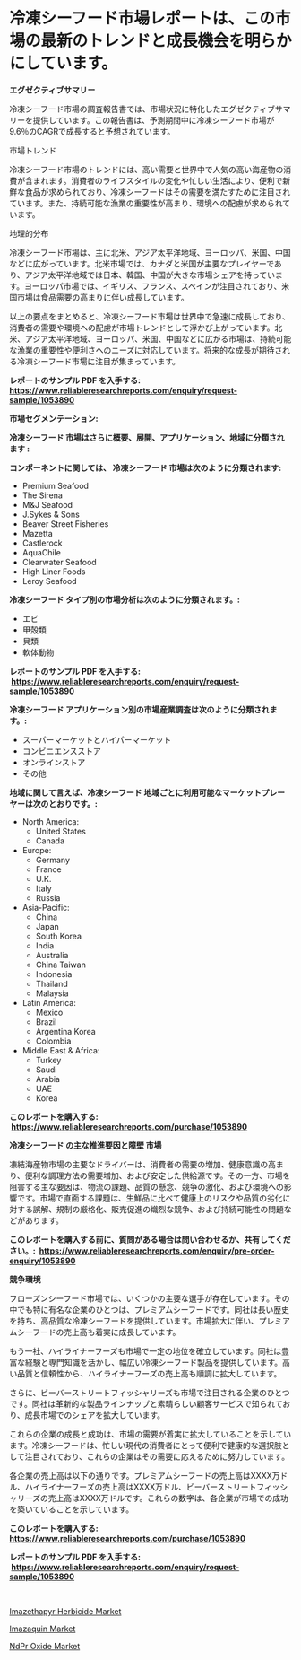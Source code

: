 <p><h1>冷凍シーフード市場レポートは、この市場の最新のトレンドと成長機会を明らかにしています。</h1></p><p><strong>エグゼクティブサマリー</strong></p>
<p><p>冷凍シーフード市場の調査報告書では、市場状況に特化したエグゼクティブサマリーを提供しています。この報告書は、予測期間中に冷凍シーフード市場が9.6％のCAGRで成長すると予想されています。</p><p>市場トレンド</p><p>冷凍シーフード市場のトレンドには、高い需要と世界中で人気の高い海産物の消費が含まれます。消費者のライフスタイルの変化や忙しい生活により、便利で新鮮な食品が求められており、冷凍シーフードはその需要を満たすために注目されています。また、持続可能な漁業の重要性が高まり、環境への配慮が求められています。</p><p>地理的分布</p><p>冷凍シーフード市場は、主に北米、アジア太平洋地域、ヨーロッパ、米国、中国などに広がっています。北米市場では、カナダと米国が主要なプレイヤーであり、アジア太平洋地域では日本、韓国、中国が大きな市場シェアを持っています。ヨーロッパ市場では、イギリス、フランス、スペインが注目されており、米国市場は食品需要の高まりに伴い成長しています。</p><p>以上の要点をまとめると、冷凍シーフード市場は世界中で急速に成長しており、消費者の需要や環境への配慮が市場トレンドとして浮かび上がっています。北米、アジア太平洋地域、ヨーロッパ、米国、中国などに広がる市場は、持続可能な漁業の重要性や便利さへのニーズに対応しています。将来的な成長が期待される冷凍シーフード市場に注目が集まっています。</p></p>
<p><strong>レポートのサンプル PDF を入手する: <a href="https://www.reliableresearchreports.com/enquiry/request-sample/1053890">https://www.reliableresearchreports.com/enquiry/request-sample/1053890</a></strong></p>
<p><strong>市場セグメンテーション:</strong></p>
<p><strong> 冷凍シーフード 市場はさらに概要、展開、アプリケーション、地域に分類されます :</strong></p>
<p><strong>コンポーネントに関しては、 冷凍シーフード 市場は次のように分類されます: &nbsp;</strong></p>
<p><ul><li>Premium Seafood</li><li>The Sirena</li><li>M&J Seafood</li><li>J.Sykes & Sons</li><li>Beaver Street Fisheries</li><li>Mazetta</li><li>Castlerock</li><li>AquaChile</li><li>Clearwater Seafood</li><li>High Liner Foods</li><li>Leroy Seafood</li></ul></p>
<p><strong> 冷凍シーフード タイプ別の市場分析は次のように分類されます。:</strong></p>
<p><ul><li>エビ</li><li>甲殻類</li><li>貝類</li><li>軟体動物</li></ul></p>
<p><strong>レポートのサンプル PDF を入手する: &nbsp;<a href="https://www.reliableresearchreports.com/enquiry/request-sample/1053890">https://www.reliableresearchreports.com/enquiry/request-sample/1053890</a></strong></p>
<p><strong> 冷凍シーフード アプリケーション別の市場産業調査は次のように分類されます。:</strong></p>
<p><ul><li>スーパーマーケットとハイパーマーケット</li><li>コンビニエンスストア</li><li>オンラインストア</li><li>その他</li></ul></p>
<p><strong>地域に関して言えば、冷凍シーフード 地域ごとに利用可能なマーケットプレーヤーは次のとおりです。:</strong></p>
<p><ul>
    <li>
        North America:
        <ul>
            <li>United States</li>
            <li>Canada</li>
        </ul>
    </li>
    <li>
        Europe:
        <ul>
            <li>Germany</li>
            <li>France</li>
            <li>U.K.</li>
            <li>Italy</li>
            <li>Russia</li>
        </ul>
    </li>
    <li>
        Asia-Pacific:
        <ul>
            <li>China</li>
            <li>Japan</li>
            <li>South Korea</li>
            <li>India</li>
            <li>Australia</li>
            <li>China Taiwan</li>
            <li>Indonesia</li>
            <li>Thailand</li>
            <li>Malaysia</li>
        </ul>
    </li>
    <li>
        Latin America:
        <ul>
            <li>Mexico</li>
            <li>Brazil</li>
            <li>Argentina Korea</li>
            <li>Colombia</li>
        </ul>
    </li>
    <li>
        Middle East & Africa:
        <ul>
            <li>Turkey</li>
            <li>Saudi</li>
            <li>Arabia</li>
            <li>UAE</li>
            <li>Korea</li>
        </ul>
    </li>
    </ul></p>
<p><strong>このレポートを購入する: &nbsp;<a href="https://www.reliableresearchreports.com/purchase/1053890">https://www.reliableresearchreports.com/purchase/1053890</a></strong></p>
<p><strong>冷凍シーフード の主な推進要因と障壁 市場</strong></p>
<p><p>凍結海産物市場の主要なドライバーは、消費者の需要の増加、健康意識の高まり、便利な調理方法の需要増加、および安定した供給源です。その一方、市場を阻害する主な要因は、物流の課題、品質の懸念、競争の激化、および環境への影響です。市場で直面する課題は、生鮮品に比べて健康上のリスクや品質の劣化に対する誤解、規制の厳格化、販売促進の熾烈な競争、および持続可能性の問題などがあります。</p></p>
<p><strong>このレポートを購入する前に、質問がある場合は問い合わせるか、共有してください。:&nbsp; <a href="https://www.reliableresearchreports.com/enquiry/pre-order-enquiry/1053890">https://www.reliableresearchreports.com/enquiry/pre-order-enquiry/1053890</a></strong></p>
<p><strong>競争環境</strong></p>
<p><p>フローズンシーフード市場では、いくつかの主要な選手が存在しています。その中でも特に有名な企業のひとつは、プレミアムシーフードです。同社は長い歴史を持ち、高品質な冷凍シーフードを提供しています。市場拡大に伴い、プレミアムシーフードの売上高も着実に成長しています。</p><p>もう一社、ハイライナーフーズも市場で一定の地位を確立しています。同社は豊富な経験と専門知識を活かし、幅広い冷凍シーフード製品を提供しています。高い品質と信頼性から、ハイライナーフーズの売上高も順調に拡大しています。</p><p>さらに、ビーバーストリートフィッシャリーズも市場で注目される企業のひとつです。同社は革新的な製品ラインナップと素晴らしい顧客サービスで知られており、成長市場でのシェアを拡大しています。</p><p>これらの企業の成長と成功は、市場の需要が着実に拡大していることを示しています。冷凍シーフードは、忙しい現代の消費者にとって便利で健康的な選択肢として注目されており、これらの企業はその需要に応えるために努力しています。</p><p>各企業の売上高は以下の通りです。プレミアムシーフードの売上高はXXXX万ドル、ハイライナーフーズの売上高はXXXX万ドル、ビーバーストリートフィッシャリーズの売上高はXXXX万ドルです。これらの数字は、各企業が市場での成功を築いていることを示しています。</p></p>
<p><strong>このレポートを購入する: &nbsp; <a href="https://www.reliableresearchreports.com/purchase/1053890">https://www.reliableresearchreports.com/purchase/1053890</a></strong></p>
<p><strong>レポートのサンプル PDF を入手する: &nbsp;<a href="https://www.reliableresearchreports.com/enquiry/request-sample/1053890">https://www.reliableresearchreports.com/enquiry/request-sample/1053890</a></strong><strong></strong></p>
<p>&nbsp;</p>
<p><p><a href="https://github.com/arionmp/Market-Research-Report-List-2/blob/main/imazethapyr-herbicide-market.md">Imazethapyr Herbicide Market</a></p><p><a href="https://github.com/pgtimber/Market-Research-Report-List-1/blob/main/imazaquin-market.md">Imazaquin Market</a></p><p><a href="https://github.com/markusgodoy/Market-Research-Report-List-2/blob/main/ndpr-oxide-market.md">NdPr Oxide Market</a></p></p>
